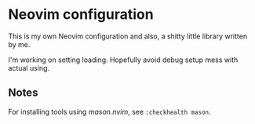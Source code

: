 # Neovim configuration

This is my own Neovim configuration and also, a shitty little library written by me.

I'm working on setting loading. Hopefully avoid debug setup mess with actual using.

## Notes

For installing tools using *mason.nvim*, see `:checkhealth mason`.

